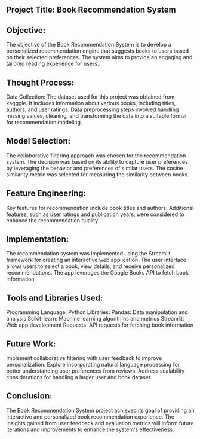 ## Project Title: Book Recommendation System
## Objective:
The objective of the Book Recommendation System is to develop a personalized recommendation engine that suggests books to users based on their selected preferences. The system aims to provide an engaging and tailored reading experience for users.

## Thought Process:
Data Collection:
The dataset used for this project was obtained from kagggle. It includes information about various books, including titles, authors, and user ratings. Data preprocessing steps involved handling missing values, cleaning, and transforming the data into a suitable format for recommendation modeling.

## Model Selection:
The collaborative filtering approach was chosen for the recommendation system. The decision was based on its ability to capture user preferences by leveraging the behavior and preferences of similar users. The cosine similarity metric was selected for measuring the similarity between books.

## Feature Engineering:
Key features for recommendation include book titles and authors. Additional features, such as user ratings and publication years, were considered to enhance the recommendation quality.

## Implementation:
The recommendation system was implemented using the Streamlit framework for creating an interactive web application. The user interface allows users to select a book, view details, and receive personalized recommendations. The app leverages the Google Books API to fetch book information.

## Tools and Libraries Used:
Programming Language:
Python
Libraries:
Pandas: Data manipulation and analysis
Scikit-learn: Machine learning algorithms and metrics
Streamlit: Web app development
Requests: API requests for fetching book information

## Future Work:
Implement collaborative filtering with user feedback to improve personalization.
Explore incorporating natural language processing for better understanding user preferences from reviews.
Address scalability considerations for handling a larger user and book dataset.

## Conclusion:
The Book Recommendation System project achieved its goal of providing an interactive and personalized book recommendation experience. The insights gained from user feedback and evaluation metrics will inform future iterations and improvements to enhance the system's effectiveness.
